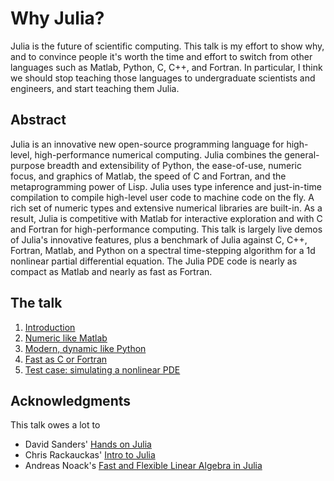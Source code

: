 # Why Julia?

Julia is the future of scientific computing. This talk is my effort to show why, and to convince people it's worth the time and effort to switch from other languages such as Matlab, Python, C, C++, and Fortran. In particular, I think we should stop teaching those languages to undergraduate scientists and engineers, and start teaching them Julia.

## Abstract

Julia is an innovative new open-source programming language for high-level, high-performance numerical computing. Julia combines the general-purpose breadth and extensibility of Python, the ease-of-use, numeric focus, and graphics of Matlab, the speed of C and Fortran, and the metaprogramming power of Lisp. Julia uses type inference and just-in-time compilation to compile high-level user code to machine code on the fly. A rich set of numeric types and extensive numerical libraries are built-in. As a result, Julia is competitive with Matlab for interactive exploration and with C and Fortran for high-performance computing. This talk is largely live demos of Julia's innovative features, plus a benchmark of Julia against C, C++, Fortran, Matlab, and Python on a spectral time-stepping algorithm for a 1d nonlinear partial differential equation. The Julia PDE code is nearly as compact as Matlab and nearly as fast as Fortran.

## The talk

  1. [Introduction](1-introduction.ipynb)
  2. [Numeric like Matlab](2-numeric-like-matlab.ipynb)
  3. [Modern, dynamic like Python](3-modern-dynamic.ipynb)
  4. [Fast as C or Fortran](4-fast-as-C.ipynb)
  5. [Test case: simulating a nonlinear PDE](5-kuramoto-sivashinksy.ipynb)

## Acknowledgments

This talk owes a lot to
  * David Sanders' [Hands on Julia](https://github.com/dpsanders/hands_on_julia)
  * Chris Rackauckas' [Intro to Julia](https://github.com/UCIDataScienceInitiative/IntroToJulia)
  * Andreas Noack's [Fast and Flexible Linear Algebra in Julia](https://www.youtube.com/watch?v=VS0fnUOAKpI) 

   
   
